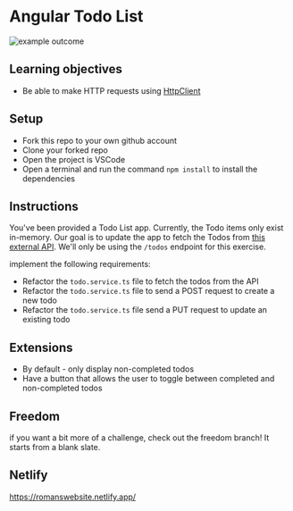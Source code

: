 # Angular Todo List

![example outcome](./images/todo-list-exemplar.png)

## Learning objectives

- Be able to make HTTP requests using [HttpClient](https://angular.io/api/common/http/HttpClient)

## Setup

- Fork this repo to your own github account
- Clone your forked repo
- Open the project is VSCode
- Open a terminal and run the command `npm install` to install the dependencies

## Instructions

You've been provided a Todo List app. Currently, the Todo items only exist in-memory. Our goal is to update the app to fetch the Todos from [this external API](https://boolean-uk-api-server.fly.dev/api-docs/). We'll only be using the `/todos` endpoint for this exercise.

implement the following requirements:

- Refactor the `todo.service.ts` file to fetch the todos from the API
- Refactor the `todo.service.ts` file to send a POST request to create a new todo
- Refactor the `todo.service.ts` file send a PUT request to update an existing todo

## Extensions
- By default - only display non-completed todos
- Have a button that allows the user to toggle between completed and non-completed todos


## Freedom

if you want a bit more of a challenge, check out the freedom branch! It starts from a blank slate.

## Netlify

https://romanswebsite.netlify.app/
